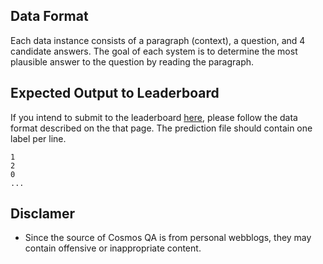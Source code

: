## Data Format

Each data instance consists of a paragraph (context), a question, and 4 candidate answers. The goal of each system is to determine the most plausible answer to the question by reading the paragraph.

## Expected Output to Leaderboard
If you intend to submit to the leaderboard [here](https://leaderboard.allenai.org/cosmosqa/submissions/get-started), please follow the data format described on the that page. The prediction file should contain one label per line.

```
1
2
0
...
```


## Disclamer

* Since the source of Cosmos QA is from personal webblogs, they may contain offensive or inappropriate content. 
